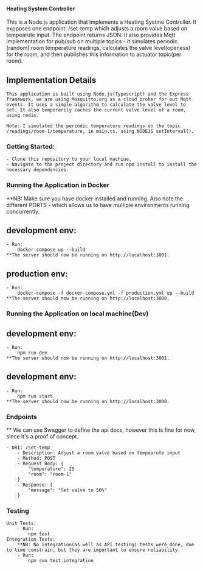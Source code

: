 #### Heating System Controller

This is a Node.js application that implements a Heating Systme Controller. 
It expposes one endpoint: /set-temp which adjusts a room valve based on tempearute input. The endpoint returns JSON.
It also provides Mqtt implementation for pub/sub on multiple topics - it simulates periodic (random) room temperature readings, calculates the valve level(openess) for the room, and then publishes this information to actuator topic(per room).

## Implementation Details
    This application is built using Node.js(Typescript) and the Express framework, we are using Mosquitto.org as a cloud broker for out Mqtt events. It uses a simple algorithm to calculate the valve level to set. It also temporarily caches the current valve level of a room, using redis.

    Note: I simulated the periodic temperature readings on the topic /readings/room-1/temperature, in main.ts, using NODEJS setInterval().


### Getting Started:
    - Clone this repository to your local machine.
    - Navigate to the project directory and run npm install to install the necessary dependencies.


### Running the Application in Docker
**NB:
    Make sure you have docker installed and running.
    Also note the different PORTS - which allows us to have multiple environments running concurrently.

## development env:
    - Run:
        docker-compose up --build
    **The server should now be running on http://localhost:3001.

## production env:
    - Run:
        docker-compose -f docker-compose.yml -f production.yml up --build
    **The server should now be running on http://localhost:3000.

<!-- ------------------------------------------------------------------------- -->

### Running the Application on local machine(Dev)
## development env:
    - Run:
        npm run dev
    **The server should now be running on http://localhost:3001.

## development env:
    - Run:
        npm run start
    **The server should now be running on http://localhost:3000.


### Endpoints
** We can use Swagger to define the api docs, however this is fine for now, since it's a proof of concept.

    - URI: /set-temp
        - Description: Adjust a room valve based on tempearute input
        - Method: POST
        - Request Body: {
            "temperature": 25
            "room": "room-1"
        }
        - Response: {
            "message": "Set valve to 50%"
        }


### Testing
    Unit Tests: 
        - Run:
            npm test
    Integration Tests:
        **NB: No integration(as well as API testing) tests were done, due to time constrain, but they are important to ensure reliability.
        - Run:
            npm run test:integration